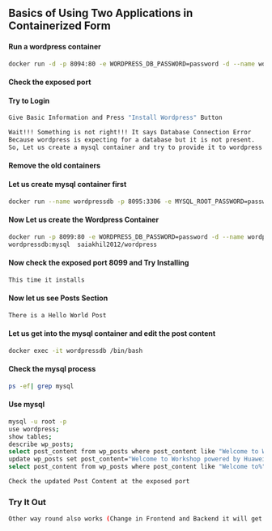 <p align="center">
<h2> Basics of Using Two Applications in Containerized Form </h2>
</p>

#### Run a wordpress container
```bash
docker run -d -p 8094:80 -e WORDPRESS_DB_PASSWORD=password -d --name wordpress saiakhil2012/wordpress
```

#### Check the exposed port

#### Try to Login
```bash
Give Basic Information and Press "Install Wordpress" Button

Wait!!! Something is not right!!! It says Database Connection Error
Because wordpress is expecting for a database but it is not present. 
So, Let us create a mysql container and try to provide it to wordpress container
```

#### Remove the old containers

#### Let us create mysql container first
```bash
docker run --name wordpressdb -p 8095:3306 -e MYSQL_ROOT_PASSWORD=password -e MYSQL_DATABASE=wordpress -d saiakhil2012/mysql
```

#### Now Let us create the Wordpress Container
```bash
docker run -p 8099:80 -e WORDPRESS_DB_PASSWORD=password -d --name wordpress --link 
wordpressdb:mysql  saiakhil2012/wordpress
```

#### Now check the exposed port 8099 and Try Installing
```bash
This time it installs
```

#### Now let us see Posts Section
```bash
There is a Hello World Post
```

#### Let us get into the mysql container and edit the post content
```bash
docker exec -it wordpressdb /bin/bash
```

#### Check the mysql process
```bash
ps -ef| grep mysql
```

#### Use mysql
```bash
mysql -u root -p
use wordpress;
show tables;
describe wp_posts;
select post_content from wp_posts where post_content like "Welcome to Wordpress%";
update wp_posts set post_content="Welcome to Workshop powered by Huawei" where post_content like "Welcome to Wordpress%";
select post_content from wp_posts where post_content like "Welcome to%";
```

```bash
Check the updated Post Content at the exposed port
```

### Try It Out
```bash
Other way round also works (Change in Frontend and Backend it will get reflected)
```
